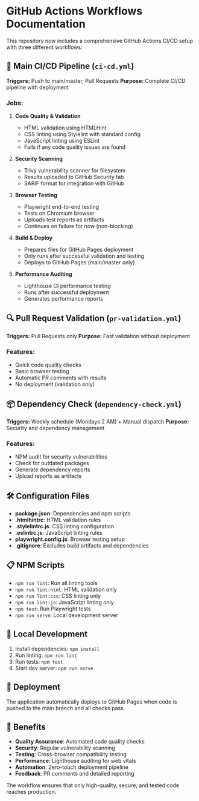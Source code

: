 # GitHub Actions Workflows Documentation

This repository now includes a comprehensive GitHub Actions CI/CD setup with three different workflows:

## 🚀 Main CI/CD Pipeline (`ci-cd.yml`)

**Triggers:** Push to main/master, Pull Requests
**Purpose:** Complete CI/CD pipeline with deployment

### Jobs:

1. **Code Quality & Validation**
   - HTML validation using HTMLHint
   - CSS linting using Stylelint with standard config
   - JavaScript linting using ESLint
   - Fails if any code quality issues are found

2. **Security Scanning**
   - Trivy vulnerability scanner for filesystem
   - Results uploaded to GitHub Security tab
   - SARIF format for integration with GitHub

3. **Browser Testing**
   - Playwright end-to-end testing
   - Tests on Chromium browser
   - Uploads test reports as artifacts
   - Continues on failure for now (non-blocking)

4. **Build & Deploy**
   - Prepares files for GitHub Pages deployment
   - Only runs after successful validation and testing
   - Deploys to GitHub Pages (main/master only)

5. **Performance Auditing**
   - Lighthouse CI performance testing
   - Runs after successful deployment
   - Generates performance reports

## 🔍 Pull Request Validation (`pr-validation.yml`)

**Triggers:** Pull Requests only
**Purpose:** Fast validation without deployment

### Features:
- Quick code quality checks
- Basic browser testing
- Automatic PR comments with results
- No deployment (validation only)

## 📦 Dependency Check (`dependency-check.yml`)

**Triggers:** Weekly schedule (Mondays 2 AM) + Manual dispatch
**Purpose:** Security and dependency management

### Features:
- NPM audit for security vulnerabilities
- Check for outdated packages
- Generate dependency reports
- Upload reports as artifacts

## 🛠️ Configuration Files

- **package.json**: Dependencies and npm scripts
- **.htmlhintrc**: HTML validation rules
- **.stylelintrc.js**: CSS linting configuration
- **.eslintrc.js**: JavaScript linting rules
- **playwright.config.js**: Browser testing setup
- **.gitignore**: Excludes build artifacts and dependencies

## 📋 NPM Scripts

- `npm run lint`: Run all linting tools
- `npm run lint:html`: HTML validation only
- `npm run lint:css`: CSS linting only
- `npm run lint:js`: JavaScript linting only
- `npm test`: Run Playwright tests
- `npm run serve`: Local development server

## 🔧 Local Development

1. Install dependencies: `npm install`
2. Run linting: `npm run lint`
3. Run tests: `npm test`
4. Start dev server: `npm run serve`

## 🚀 Deployment

The application automatically deploys to GitHub Pages when code is pushed to the main branch and all checks pass.

## 🎯 Benefits

- **Quality Assurance**: Automated code quality checks
- **Security**: Regular vulnerability scanning
- **Testing**: Cross-browser compatibility testing
- **Performance**: Lighthouse auditing for web vitals
- **Automation**: Zero-touch deployment pipeline
- **Feedback**: PR comments and detailed reporting

The workflow ensures that only high-quality, secure, and tested code reaches production.